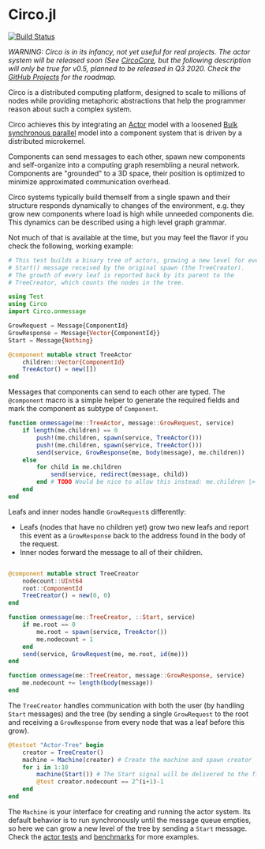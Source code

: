 # Circo.jl
[![Build Status](https://travis-ci.com/Circo-dev/Circo.jl.svg?branch=master)](https://travis-ci.com/Circo-dev/Circo.jl)

*WARNING: Circo is in its infancy, not yet useful for real projects. The actor system will be released soon (See [CircoCore](https://github.com/Circo-dev/CircoCore), but the following description will only be true for v0.5, planned to be released in Q3 2020. Check the [GitHub Projects](https://github.com/Circo-dev/Circo.jl/projects) for the roadmap.*

Circo is a distributed computing platform, designed to scale to millions of nodes while providing metaphoric abstractions that help the programmer reason about such a complex system.

Circo achieves this by integrating an [Actor](https://en.wikipedia.org/wiki/Actor_model) model with a loosened [Bulk synchronous parallel](https://en.wikipedia.org/wiki/Bulk_synchronous_parallel) model into a component system that is driven by a distributed microkernel.

Components can send messages to each other, spawn new components and self-organize into a computing graph resembling a neural network. Components are "grounded" to a 3D space, their position is optimized to minimize approximated communication overhead.

Circo systems typically build themself from a single spawn and their structure responds dynamically to changes of the environment, e.g. they grow new components where load is high while unneeded components die. This dynamics can be described using a high level graph grammar.

Not much of that is available at the time, but you may feel the flavor if you check the following, working example:

```julia
# This test builds a binary tree of actors, growing a new level for every
# Start() message received by the original spawn (the TreeCreator).
# The growth of every leaf is reported back by its parent to the
# TreeCreator, which counts the nodes in the tree.

using Test
using Circo
import Circo.onmessage

GrowRequest = Message{ComponentId}
GrowResponse = Message{Vector{ComponentId}}
Start = Message{Nothing}

@component mutable struct TreeActor
    children::Vector{ComponentId}
    TreeActor() = new([])
end
```

Messages that components can send to each other are typed. The `@component` macro is a simple helper to generate the required fields and mark the component as subtype of `Component`.

```julia
function onmessage(me::TreeActor, message::GrowRequest, service)
    if length(me.children) == 0
        push!(me.children, spawn(service, TreeActor()))
        push!(me.children, spawn(service, TreeActor()))
        send(service, GrowResponse(me, body(message), me.children))
    else
        for child in me.children
            send(service, redirect(message, child)) 
        end # TODO Would be nice to allow this instead: me.children |> redirect(message) |> send(service))
    end
end
```

Leafs and inner nodes handle `GrowRequest`s differently:
- Leafs (nodes that have no children yet) grow two new leafs and report this event as a `GrowResponse` back to the address found in the body of the request.
- Inner nodes forward the message to all of their children.

```julia

@component mutable struct TreeCreator
    nodecount::UInt64
    root::ComponentId
    TreeCreator() = new(0, 0)
end

function onmessage(me::TreeCreator, ::Start, service)
    if me.root == 0
        me.root = spawn(service, TreeActor())
        me.nodecount = 1
    end
    send(service, GrowRequest(me, me.root, id(me)))
end

function onmessage(me::TreeCreator, message::GrowResponse, service)
    me.nodecount += length(body(message))
end
```

The `TreeCreator` handles communication with both the user (by handling `Start` messages) and the tree (by sending a single `GrowRequest` to the root and receiving a `GrowResponse` from every node that was a leaf before this grow).

```julia
@testset "Actor-Tree" begin
    creator = TreeCreator()
    machine = Machine(creator) # Create the machine and spawn creator
    for i in 1:10
        machine(Start()) # The Start signal will be delivered to the firstly spawned component
        @test creator.nodecount == 2^(i+1)-1
    end
end
```

The `Machine` is your interface for creating and running the actor system. Its default behavior is to run synchronously until the message queue empties, so here we can grow a new level of the tree by sending a `Start` message. Check the [actor tests](https://github.com/tisztamo/Circo.jl/blob/master/test/actor/) and [benchmarks](https://github.com/tisztamo/Circo.jl/tree/master/benchmark) for more examples.
